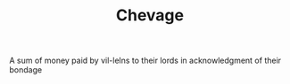 ---
title: Chevage
letter: C
permalink: "/definitions/bld-chevage.html"
body: A sum of money paid by vil-lelns to their lords in acknowledgment of their bondage
published_at: '2018-07-07'
source: Black's Law Dictionary 2nd Ed (1910)
layout: post
---